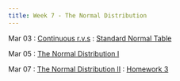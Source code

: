 ```yaml
---
title: Week 7 - The Normal Distribution
---
```


Mar 03
: [Continuous r.v.s](https://rmshksu.github.io/stat240_spring2025/classes/d14-240-spr25.html)
: [Standard Normal Table](https://rmshksu.github.io/stat240_spring2025/assets/files/Standard_Normal_Tables.pdf)

Mar 05
: [The Normal Distribution I](https://rmshksu.github.io/stat240_spring2025/classes/d15-240-spr25.html)

Mar 07
: [The Normal Distribution II](https://rmshksu.github.io/stat240_spring2025/classes/d16-240-spr25.html)
: [Homework 3](https://rmshksu.github.io/stat240_spring2025/assets/files/hw3-240.pdf)
